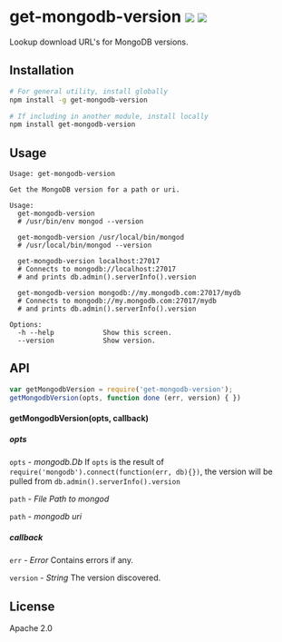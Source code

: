 # get-mongodb-version [![][npm_img]][npm_url] [![][travis_img]][travis_url]

Lookup download URL's for MongoDB versions.

## Installation

```bash
# For general utility, install globally
npm install -g get-mongodb-version

# If including in another module, install locally
npm install get-mongodb-version
```

## Usage

```
Usage: get-mongodb-version

Get the MongoDB version for a path or uri.

Usage:
  get-mongodb-version
  # /usr/bin/env mongod --version

  get-mongodb-version /usr/local/bin/mongod
  # /usr/local/bin/mongod --version

  get-mongodb-version localhost:27017
  # Connects to mongodb://localhost:27017
  # and prints db.admin().serverInfo().version

  get-mongodb-version mongodb://my.mongodb.com:27017/mydb
  # Connects to mongodb://my.mongodb.com:27017/mydb
  # and prints db.admin().serverInfo().version

Options:
  -h --help            Show this screen.
  --version            Show version.
```

## API

```javascript
var getMongodbVersion = require('get-mongodb-version');
getMongodbVersion(opts, function done (err, version) { })
```

#### getMongodbVersion(opts, callback)

##### opts

`opts` - *mongodb.Db*
If `opts` is the result of `require('mongodb').connect(function(err, db){})`,
the version will be pulled from `db.admin().serverInfo().version`

`path` - *File Path to mongod*

`path` - *mongodb uri*

##### callback

`err` - *Error*
Contains errors if any.

`version` - *String*
The version discovered.

## License

Apache 2.0

[travis_img]: https://secure.travis-ci.org/mongodb-js/get-mongodb-version.svg?branch=master
[travis_url]: https://travis-ci.org/mongodb-js/get-mongodb-version
[npm_img]: https://img.shields.io/npm/v/get-mongodb-version.svg
[npm_url]: https://www.npmjs.org/package/get-mongodb-version
